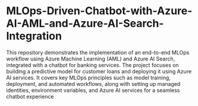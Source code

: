 # MLOps-Driven-Chatbot-with-Azure-AI-AML-and-Azure-AI-Search-Integration
This repository demonstrates the implementation of an end-to-end MLOps workflow using Azure Machine Learning (AML) and Azure AI Search, integrated with a chatbot for banking services. The project focuses on building a predictive model for customer loans and deploying it using Azure AI services. It covers key MLOps principles such as model training, deployment, and automated workflows, along with setting up managed identities, environment variables, and Azure AI services for a seamless chatbot experience


